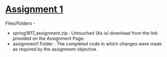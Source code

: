 # [Assignment 1](http://cs231n.github.io/assignments2017/assignment1/)


Files/Folders -

*	spring1617_assignment.zip  : Untouched (As is) download from the link provided on the Assignment Page.
*	assignment1 Folder : The completed code in which changes were made as required by the assignment objective.
